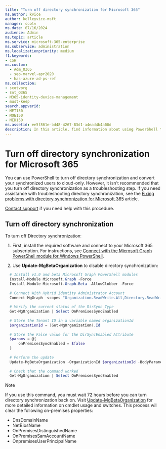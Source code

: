 ```yaml
---
title: "Turn off directory synchronization for Microsoft 365"
ms.author: kvice
author: kelleyvice-msft
manager: scotv
ms.date: 07/16/2024
audience: Admin
ms.topic: article
ms.service: microsoft-365-enterprise
ms.subservice: administration
ms.localizationpriority: medium
f1.keywords:
- CSH
ms.custom:
  - Adm_O365
  - seo-marvel-apr2020
  - has-azure-ad-ps-ref
ms.collection:
- scotvorg
- Ent_O365
- M365-identity-device-management
- must-keep
search.appverid:
- MET150
- MOE150
- MED150
ms.assetid: ee5f861e-bd48-4267-83d1-a4ead4b4a00d
description: In this article, find information about using PowerShell to turn off directory synchronization for Microsoft 365.
---
```


# Turn off directory synchronization for Microsoft 365

You can use PowerShell to turn off directory synchronization and convert your synchronized users to cloud-only. However, it isn't recommended that you turn off directory synchronization as a troubleshooting step. If you need assistance with troubleshooting directory synchronization, see the [Fixing problems with directory synchronization for Microsoft 365](fix-problems-with-directory-synchronization.md) article.
  
[Contact support](https://support.office.com/article/32a17ca7-6fa0-4870-8a8d-e25ba4ccfd4b) if you need help with this procedure.
  
## Turn off directory synchronization

To turn off Directory synchronization:
  
1. First, install the required software and connect to your Microsoft 365 subscription. For instructions, see [Connect with the Microsoft Graph PowerShell module for Windows PowerShell](/microsoft-365/enterprise/connect-to-microsoft-365-powershell#connect-with-microsoft-graph-powershell).

2. Use **Update-MgBetaOrganization** to disable directory synchronization:

  ```powershell
    # Install v1.0 and beta Microsoft Graph PowerShell modules 
    Install-Module Microsoft.Graph -Force
    Install-Module Microsoft.Graph.Beta -AllowClobber -Force 
    
    # Connect With Hybrid Identity Administrator Account
    Connect-MgGraph -scopes "Organization.ReadWrite.All,Directory.ReadWrite.All" 
    
    # Verify the current status of the DirSync Type
    Get-MgOrganization | Select OnPremisesSyncEnabled 
    
    # Store the Tenant ID in a variable named organizationId
    $organizationId = (Get-MgOrganization).Id 
    
    # Store the False value for the DirSyncEnabled Attribute
    $params = @{
    	onPremisesSyncEnabled = $false
    }
    
    # Perform the update
    Update-MgBetaOrganization -OrganizationId $organizationId -BodyParameter $params 
    
    # Check that the command worked
    Get-MgOrganization | Select OnPremisesSyncEnabled
  ```

> [!Note]
> If you use this command, you must wait 72 hours before you can turn directory synchronization back on. Visit [Update-MgBetaOrganization](/powershell/module/microsoft.graph.beta.identity.directorymanagement/update-mgbetaorganization) for more detailed information on cmdlet usage and switches. 
> This process will clear the following on-premises properties:
>   - DnsDomainName
>   - NetBiosName
>   - OnPremisesDistinguishedName
>   - OnPremisesSamAccountName
>   - OnpremisesUserPrincipalName
